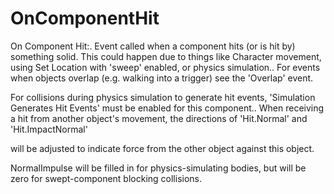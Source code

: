 # OnComponentHit

On Component Hit:. Event called when a component hits (or is hit by) something solid. This could happen due to things like Character movement, using Set Location with 'sweep' enabled, or physics simulation.. For events when objects overlap (e.g. walking into a trigger) see the 'Overlap' event.

For collisions during physics simulation to generate hit events, 'Simulation Generates Hit Events' must be enabled for this component.. When receiving a hit from another object's movement, the directions of 'Hit.Normal' and 'Hit.ImpactNormal'

will be adjusted to indicate force from the other object against this object.

NormalImpulse will be filled in for physics-simulating bodies, but will be zero for swept-component blocking collisions.

